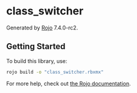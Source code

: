 # class_switcher
Generated by [Rojo](https://github.com/rojo-rbx/rojo) 7.4.0-rc2.

## Getting Started
To build this library, use:

```bash
rojo build -o "class_switcher.rbxmx"
```

For more help, check out [the Rojo documentation](https://rojo.space/docs).